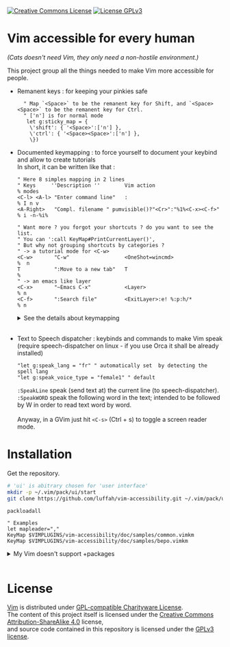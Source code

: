 
<a rel="license" href="https://creativecommons.org/licenses/by-sa/4.0/">
<img alt="Creative Commons License" style="border-width:0" src="https://i.creativecommons.org/l/by-sa/4.0/88x31.png"></a>
<a rel="license" href="./LICENSE"><img src="https://www.gnu.org/graphics/gplv3-88x31.png" alt="License GPLv3"></a>

# Vim accessible for every human
_(Cats doesn't need Vim, they only need a non-hostile environment.)_

This project group all the things needed to make Vim more accessible for people.
* Remanent keys : for keeping your pinkies safe<br>
  ```vim
    " Map `<Space>` to be the remanent key for Shift, and `<Space><Space>` to be the remanent key for Ctrl.
    " ['n'] is for normal mode
     let g:sticky_map = {
      \'shift': { '<Space>':['n'] },
      \'ctrl': { '<Space><Space>':['n'] },
      \})
  ```
* Documented keymapping : to force yourself to document your keybind and allow to create tutorials<br>
    In short, it can be written like that :<br>
    ```vim
    " Here 8 simples mapping in 2 lines
    " Keys     ''Description ''        Vim action                      % modes
    <C-l> <A-l> "Enter command line"   :                               % I n v
    <A-Right>   "Compl. filename " pumvisible()?"<Cr>":"%1%<C-x><C-f>" % i -n-%i%
    
    " Want more ? you forgot your shortcuts ? do you want to see the list.
    " You can ':call KeyMap#PrintCurrentLayer()',
    " But why not grouping shortcuts by categories ?
    " -> a tutorial mode for <C-w>
    <C-w>       "C-w"                  <OneShot=wincmd>                %  n
    T           ":Move to a new tab"   T                               %
    " -> an emacs like layer
    <C-x>       "~Emacs C-x"           <Layer>                         % n
    <C-f>       ":Search file"         <ExitLayer>:e! %:p:h/*          % n
    ```
    <details>
    <summary>See the details about keymapping</summary>
    Every lines above are a short format the following lines:<br>

    ```vim
    " <C-l> enter in command line mode from insert, normal, and visual mode
    " cal ..Map('Description', keys, action, modes_and_things_related_to_the_mode)
    cal KeyMap#Map('Enter command line' , ['<C-l>','<A-l>']   , ':' , ['I','n','v'])
    " I is for insert mode, to use a one-shot normal mode key. (equivalent to '<C-o>:')
    
    " <A-Right> complete filename in insert and normal mode
    " 'i' is for insert mode 
    " '-n-%i%'  is for normal mode; but force the use of <C-x><C-f> in insert mode
    "           another way to say it : '%1%<C-x><C-f>' is replaced by 'i<C-x><C-f>'
    cal KeyMap#Map('Complete filename' , '<A-Right>' , 'pumvisible()? "<Cr>":"%1%<C-x><C-f>"'   , ['i' , '-n-%i%'])
    
    " Following example is usefull for re-discovering keys
    " When you hit <C-w>, a window with 'T -> Move to a new tab' is shown
    " If you hit 'T' then ':wincmd T' is applied
    " Too, if you hit 'w' then ':wincmd w' is applied (no need to document everything)
    cal KeyMap#Map('C-w'            , '<C-w>' , "<OneShot=wincmd>"  , ['n'])
    cal KeyMap#Map(':Move to a new tab' , 'T'       , "T" , [])

    " Here a way to have a thousand of keybinds
    " It define a new keybind temporary layer,
    " '~' just say to not show the window which shows activated keybinds
    cal KeyMap#Map('~Emacs C-x'    , '<C-x>' , '<Layer>' , ['n'])
    cal KeyMap#Map(':Search file'    , '<C-f>' , '<ExitLayer>:e! %:p:h/*' , ['n'])
    ```
   </details><br>

* Text to Speech dispatcher : keybinds and commands to make Vim speak<br>
    (require speech-dispatcher on linux - if you use Orca it shall be already installed)
    ```vim
    "let g:speak_lang = "fr" " automatically set  by detecting the spell lang
    "let g:speak_voice_type = "female1" " default
    ```
    `:SpeakLine` speak (send text at) the current line (to speech-dispatcher).<br>
    `:SpeakWORD` speak the following word in the text; intended to be followed by W in order to read text word by word.<br>
    <br>
    Anyway, in a GVim just hit `<C-s>` (Ctrl + s) to toggle a screen reader mode.

# Installation
Get the repository.
```sh
# 'ui' is abitrary chosen for 'user interface'
mkdir -p ~/.vim/pack/ui/start
git clone https://github.com/luffah/vim-accessibility.git ~/.vim/pack/ui/start/accessibility
```
```vim
packloadall

" Examples
let mapleader=","
KeyMap $VIMPLUGINS/vim-accessibility/doc/samples/common.vimkm
KeyMap $VIMPLUGINS/vim-accessibility/doc/samples/bepo.vimkm
```

<details>
<summary>My Vim doesn't support +packages</summary>
If you have an old version of Vim (< 8), it is useless to create `~/.vim/pack/`. Just use the path where you install your plugins.

```vim

" let $VIMPLUGINS = <Path to directory containing your plugins>
"
" [Optional]
" This allows to access to documentation and some syntax sugar.
" Add to runtime path
set rtp+=$VIMPLUGINS/vim-accessibility
" Activate plugins
filetype indent plugin on

" [Required]
" Given plugins commands are only usable after initialization
" Sourcing the files, ensure KeyMap is known.
so $VIMPLUGINS/vim-accessibility/loader.vim
" Examples
let mapleader=","
KeyMap $VIMPLUGINS/vim-accessibility/doc/samples/common.vimkm
KeyMap $VIMPLUGINS/vim-accessibility/doc/samples/bepo.vimkm
```
</details><br>

# License
[Vim](https://www.vim.org/) is distributed under [GPL-compatible Charityware License](https://www.gnu.org/licenses/vim-license.txt).<br>
The content of this project itself is licensed under the [Creative Commons Attribution-ShareAlike 4.0](https://creativecommons.org/licenses/by-sa/4.0/) license,<br>
and source code contained in this repository is licensed under the [GPLv3 license](./LICENSE).
